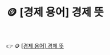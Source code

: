 # 🪙 [경제 용어] 경제 뜻

<br>

 :point_right: 🪙 <a href='https://finrel.tistory.com/entry/%EA%B2%BD%EC%A0%9C-%EC%9A%A9%EC%96%B4-%EA%B2%BD%EC%A0%9C-%EB%9C%BB' target='_blank'>[경제 용어] 경제 뜻</a>
